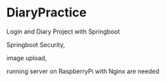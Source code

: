 # DiaryPractice
 Login and Diary Project with Springboot
 
 Springboot Security,
 
 image upload,
 
 running server on RaspberryPi with Nginx are needed
